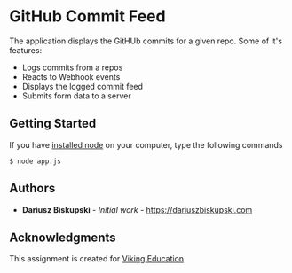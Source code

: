 # GitHub Commit Feed


The application displays the GitHUb commits for a given repo. Some of it's features:
- Logs commits from a repos
- Reacts to Webhook events
- Displays the logged commit feed
- Submits form data to a server


## Getting Started

If you have [installed node](https://nodejs.org/en/download/) on your computer, type the following commands

```
$ node app.js
```


## Authors

* **Dariusz Biskupski** - *Initial work* - https://dariuszbiskupski.com


## Acknowledgments

This assignment is created for [Viking Education](https://www.vikingcodeschool.com/)
